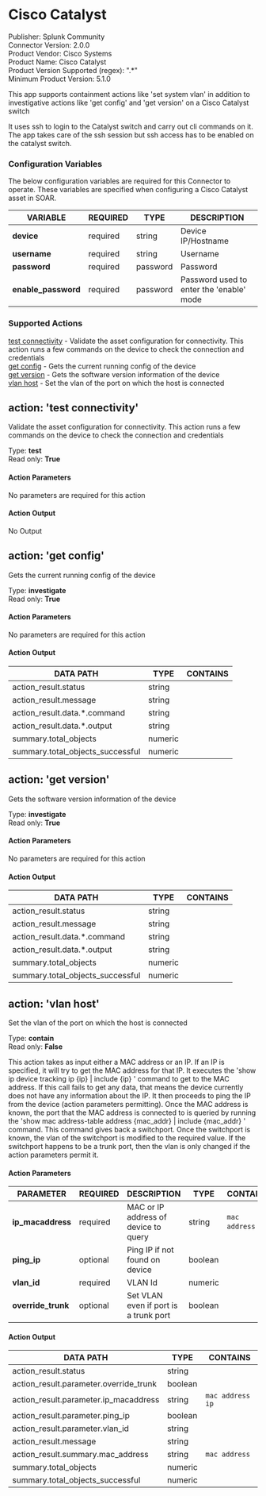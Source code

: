 [comment]: # "Auto-generated SOAR connector documentation"
# Cisco Catalyst

Publisher: Splunk Community  
Connector Version: 2\.0\.0  
Product Vendor: Cisco Systems  
Product Name: Cisco Catalyst  
Product Version Supported (regex): "\.\*"  
Minimum Product Version: 5\.1\.0  

This app supports containment actions like 'set system vlan' in addition to investigative actions like 'get config' and 'get version' on a Cisco Catalyst switch

[comment]: # " "
[comment]: # "    File: README.md"
[comment]: # "    Copyright (c) 2014-2022 Splunk Inc."
[comment]: # ""
[comment]: # "    Licensed under Apache 2.0 (https://www.apache.org/licenses/LICENSE-2.0.txt)"
[comment]: # ""
[comment]: # ""
It uses ssh to login to the Catalyst switch and carry out cli commands on it. The app takes care of
the ssh session but ssh access has to be enabled on the catalyst switch.


### Configuration Variables
The below configuration variables are required for this Connector to operate.  These variables are specified when configuring a Cisco Catalyst asset in SOAR.

VARIABLE | REQUIRED | TYPE | DESCRIPTION
-------- | -------- | ---- | -----------
**device** |  required  | string | Device IP/Hostname
**username** |  required  | string | Username
**password** |  required  | password | Password
**enable\_password** |  required  | password | Password used to enter the 'enable' mode

### Supported Actions  
[test connectivity](#action-test-connectivity) - Validate the asset configuration for connectivity\. This action runs a few commands on the device to check the connection and credentials  
[get config](#action-get-config) - Gets the current running config of the device  
[get version](#action-get-version) - Gets the software version information of the device  
[vlan host](#action-vlan-host) - Set the vlan of the port on which the host is connected  

## action: 'test connectivity'
Validate the asset configuration for connectivity\. This action runs a few commands on the device to check the connection and credentials

Type: **test**  
Read only: **True**

#### Action Parameters
No parameters are required for this action

#### Action Output
No Output  

## action: 'get config'
Gets the current running config of the device

Type: **investigate**  
Read only: **True**

#### Action Parameters
No parameters are required for this action

#### Action Output
DATA PATH | TYPE | CONTAINS
--------- | ---- | --------
action\_result\.status | string | 
action\_result\.message | string | 
action\_result\.data\.\*\.command | string | 
action\_result\.data\.\*\.output | string | 
summary\.total\_objects | numeric | 
summary\.total\_objects\_successful | numeric |   

## action: 'get version'
Gets the software version information of the device

Type: **investigate**  
Read only: **True**

#### Action Parameters
No parameters are required for this action

#### Action Output
DATA PATH | TYPE | CONTAINS
--------- | ---- | --------
action\_result\.status | string | 
action\_result\.message | string | 
action\_result\.data\.\*\.command | string | 
action\_result\.data\.\*\.output | string | 
summary\.total\_objects | numeric | 
summary\.total\_objects\_successful | numeric |   

## action: 'vlan host'
Set the vlan of the port on which the host is connected

Type: **contain**  
Read only: **False**

This action takes as input either a MAC address or an IP\. If an IP is specified, it will try to get the MAC address for that IP\. It executes the 'show ip device tracking ip \{ip\} \| include \{ip\} ' command to get to the MAC address\. If this call fails to get any data, that means the device currently does not have any information about the IP\. It then proceeds to ping the IP from the device \(action parameters permitting\)\. Once the MAC address is known, the port that the MAC address is connected to is queried by running the 'show mac address\-table address \{mac\_addr\} \| include \{mac\_addr\} ' command\. This command gives back a switchport\. Once the switchport is known, the vlan of the switchport is modified to the required value\. If the switchport happens to be a trunk port, then the vlan is only changed if the action parameters permit it\.

#### Action Parameters
PARAMETER | REQUIRED | DESCRIPTION | TYPE | CONTAINS
--------- | -------- | ----------- | ---- | --------
**ip\_macaddress** |  required  | MAC or IP address of device to query | string |  `mac address`  `ip` 
**ping\_ip** |  optional  | Ping IP if not found on device | boolean | 
**vlan\_id** |  required  | VLAN Id | numeric | 
**override\_trunk** |  optional  | Set VLAN even if port is a trunk port | boolean | 

#### Action Output
DATA PATH | TYPE | CONTAINS
--------- | ---- | --------
action\_result\.status | string | 
action\_result\.parameter\.override\_trunk | boolean | 
action\_result\.parameter\.ip\_macaddress | string |  `mac address`  `ip` 
action\_result\.parameter\.ping\_ip | boolean | 
action\_result\.parameter\.vlan\_id | string | 
action\_result\.message | string | 
action\_result\.summary\.mac\_address | string |  `mac address` 
summary\.total\_objects | numeric | 
summary\.total\_objects\_successful | numeric | 